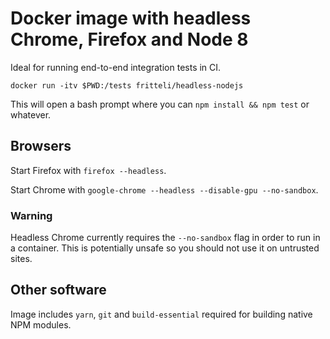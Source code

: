 # Docker image with headless Chrome, Firefox and Node 8

Ideal for running end-to-end integration tests in CI.

    docker run -itv $PWD:/tests fritteli/headless-nodejs

This will open a bash prompt where you can `npm install && npm test` or whatever.

## Browsers

Start Firefox with `firefox --headless`.

Start Chrome with `google-chrome --headless --disable-gpu --no-sandbox`.

### Warning

Headless Chrome currently requires the `--no-sandbox` flag in order to run in a container. 
This is potentially unsafe so you should not use it on untrusted sites. 

## Other software

Image includes `yarn`, `git` and `build-essential` required for building native NPM modules.
